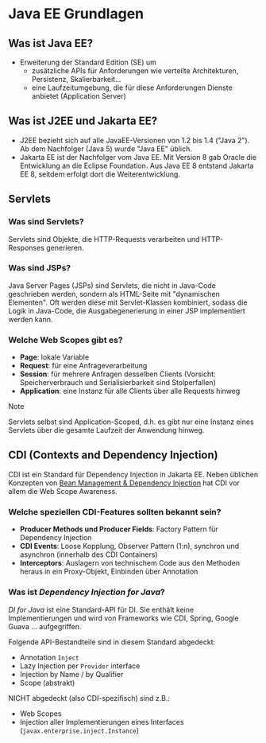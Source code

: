 # Java EE Grundlagen

## Was ist Java EE?
- Erweiterung der Standard Edition (SE) um
  - zusätzliche APIs für Anforderungen wie verteilte Architekturen, Persistenz, Skalierbarkeit...
  - eine Laufzeitumgebung, die für diese Anforderungen Dienste anbietet (Application Server)

## Was ist J2EE und Jakarta EE?
- J2EE bezieht sich auf alle JavaEE-Versionen von 1.2 bis 1.4 ("Java 2"). Ab dem Nachfolger (Java 5) wurde "Java EE" üblich.
- Jakarta EE ist der Nachfolger vom Java EE. Mit Version 8 gab Oracle die Entwicklung an die Eclipse Foundation. Aus Java EE 8 entstand Jakarta EE 8, seitdem erfolgt dort die Weiterentwicklung.

## Servlets

### Was sind Servlets?

Servlets sind Objekte, die HTTP-Requests verarbeiten und HTTP-Responses generieren.

### Was sind JSPs?

Java Server Pages (JSPs) sind Servlets, die nicht in Java-Code geschrieben werden, sondern als HTML-Seite mit "dynamischen Elementen".
Oft werden diese mit Servlet-Klassen kombiniert, sodass die Logik in Java-Code, die Ausgabegenerierung in einer JSP implementiert werden kann.

### Welche Web Scopes gibt es?

- **Page**: lokale Variable
- **Request**: für eine Anfrageverarbeitung
- **Session**: für mehrere Anfragen desselben Clients (Vorsicht: Speicherverbrauch und Serialisierbarkeit sind Stolperfallen)
- **Application**: eine Instanz für alle Clients über alle Requests hinweg

> [!NOTE]
> Servlets selbst sind Application-Scoped, d.h. es gibt nur eine Instanz eines Servlets über die gesamte Laufzeit der Anwendung hinweg.

## CDI (Contexts and Dependency Injection)

CDI ist ein Standard für Dependency Injection in Jakarta EE. Neben üblichen Konzepten von [Bean Management & Dependency Injection](bean-management-dependency-injection.md) hat CDI vor allem die Web Scope Awareness.

### Welche speziellen CDI-Features sollten bekannt sein?

- **Producer Methods und Producer Fields**: Factory Pattern für Dependency Injection
- **CDI Events**: Loose Kopplung, Observer Pattern (1:n), synchron und asynchron (innerhalb des CDI Containers)
- **Interceptors**: Auslagern von technischem Code aus den Methoden heraus in ein Proxy-Objekt, Einbinden über Annotation

### Was ist _Dependency Injection for Java_?

_DI for Java_ ist eine Standard-API für DI. Sie enthält keine Implementierungen und wird von Frameworks wie CDI, Spring, Google Guava ... aufgegriffen.

Folgende API-Bestandteile sind in diesem Standard abgedeckt:
- Annotation `Inject`
- Lazy Injection per `Provider` interface
- Injection by Name / by Qualifier
- Scope (abstrakt)

NICHT abgedeckt (also CDI-spezifisch) sind z.B.:
- Web Scopes
- Injection aller Implementierungen eines Interfaces (`javax.enterprise.inject.Instance`)
